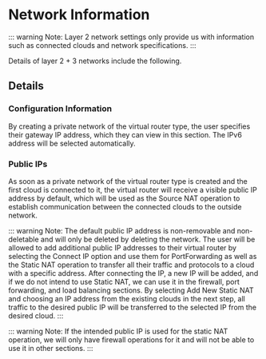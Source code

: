 # Network Information
::: warning Note:
 Layer 2 network settings only provide us with information such as connected clouds and network specifications.
:::

Details of layer 2 + 3 networks include the following.

## Details
### Configuration Information
 By creating a private network of the virtual router type, the user specifies their gateway IP address, which they can view in this section. The IPv6 address will be selected automatically.

### Public IPs
As soon as a private network of the virtual router type is created and the first cloud is connected to it, the virtual router will receive a visible public IP address by default, which will be used as the Source NAT operation to establish communication between the connected clouds to the outside network.

<DarkModeImage
  dark-src="/images/guides/en/dark/networks/public-ip.png"
  light-src="/images/guides/en/light/networks/public-ip.png"
  alt="Public IPs"
/>

::: warning Note:
The default public IP address is non-removable and non-deletable and will only be deleted by deleting the network. The user will be allowed to add additional public IP addresses to their virtual router by selecting the Connect IP option and use them for PortForwarding as well as the Static NAT operation to transfer all their traffic and protocols to a cloud with a specific address. After connecting the IP, a new IP will be added, and if we do not intend to use Static NAT, we can use it in the firewall, port forwarding, and load balancing sections. By selecting Add New Static NAT and choosing an IP address from the existing clouds in the next step, all traffic to the desired public IP will be transferred to the selected IP from the desired cloud.
:::

::: warning Note:
If the intended public IP is used for the static NAT operation, we will only have firewall operations for it and will not be able to use it in other sections.
:::
